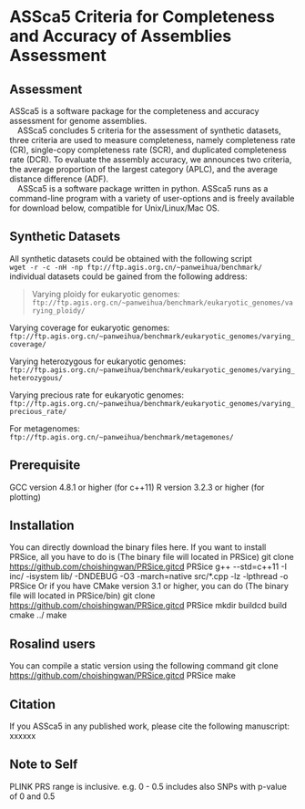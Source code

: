 # ASSca5 Criteria for Completeness and Accuracy of Assemblies Assessment
## Assessment
ASSca5 is a software package for the completeness and accuracy assessment for genome assemblies.  
&ensp;&ensp;ASSca5 concludes 5 criteria for the assessment of synthetic datasets, three criteria are used to measure completeness, namely completeness rate (CR), single-copy completeness rate (SCR), and duplicated completeness rate (DCR). To evaluate the assembly accuracy, we announces two criteria, the average proportion of the largest category (APLC), and the average distance difference (ADF).   
&ensp;&ensp;ASSca5 is a software package written in python. ASSca5 runs as a command-line program with a variety of user-options and is freely available for download below, compatible for Unix/Linux/Mac OS.  

## Synthetic Datasets
All synthetic datasets could be obtained with the following script  
``` wget -r -c -nH -np ftp://ftp.agis.org.cn/~panweihua/benchmark/ ```  
individual datasets could be gained from the following address:  
> Varying ploidy for eukaryotic genomes:
``` ftp://ftp.agis.org.cn/~panweihua/benchmark/eukaryotic_genomes/varying_ploidy/ ```

Varying coverage for eukaryotic genomes:  
``` ftp://ftp.agis.org.cn/~panweihua/benchmark/eukaryotic_genomes/varying_coverage/ ```  

Varying heterozygous for eukaryotic genomes:  
``` ftp://ftp.agis.org.cn/~panweihua/benchmark/eukaryotic_genomes/varying_heterozygous/ ```  

Varying precious rate for eukaryotic genomes:  
``` ftp://ftp.agis.org.cn/~panweihua/benchmark/eukaryotic_genomes/varying_precious_rate/ ```  

For metagenomes:  
``` ftp://ftp.agis.org.cn/~panweihua/benchmark/metagemones/ ```  

## Prerequisite
GCC version 4.8.1 or higher (for c++11) R version 3.2.3 or higher (for plotting)

## Installation
You can directly download the binary files here. If you want to install PRSice, all you have to do is (The binary file will located in PRSice)
git clone https://github.com/choishingwan/PRSice.gitcd PRSice
g++ --std=c++11 -I inc/ -isystem lib/ -DNDEBUG -O3 -march=native src/*.cpp -lz -lpthread -o PRSice
Or if you have CMake version 3.1 or higher, you can do (The binary file will located in PRSice/bin)
git clone https://github.com/choishingwan/PRSice.gitcd PRSice
mkdir buildcd build
cmake ../
make

## Rosalind users
You can compile a static version using the following command
git clone https://github.com/choishingwan/PRSice.gitcd PRSice
make

## Citation
If you ASSca5 in any published work, please cite the following manuscript:
xxxxxx

## Note to Self
PLINK PRS range is inclusive. e.g. 0 - 0.5 includes also SNPs with p-value of 0 and 0.5
